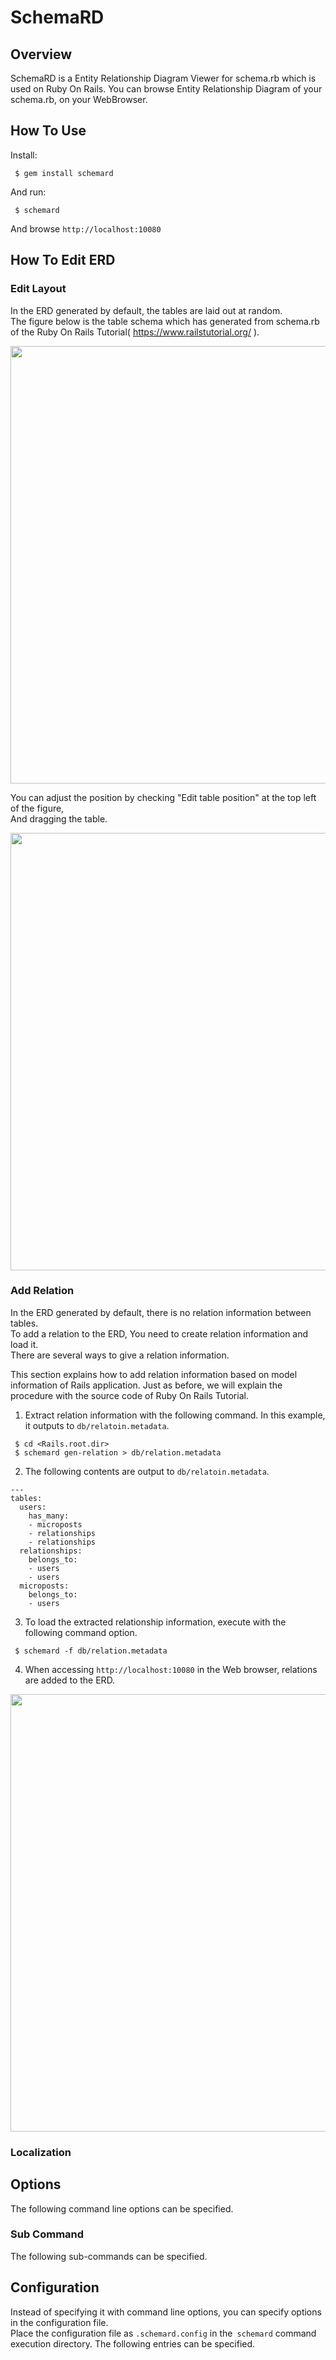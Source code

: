 # SchemaRD

## Overview

SchemaRD is a Entity Relationship Diagram Viewer for schema.rb which is used on Ruby On Rails.
You can browse Entity Relationship Diagram of your schema.rb, on your WebBrowser.

## How To Use

Install:
```
 $ gem install schemard
```

And run:
```
 $ schemard
```

And browse `http://localhost:10080`

## How To Edit ERD

### Edit Layout

In the ERD generated by default, the tables are laid out at random.  
The figure below is the table schema which has generated from schema.rb of the Ruby On Rails Tutorial( https://www.railstutorial.org/ ).

<img src="https://raw.githubusercontent.com/wiki/xketanaka/schemard/images/init_layout.png" width="700px" >

You can adjust the position by checking "Edit table position" at the top left of the figure,  
And dragging the table.

<img src="https://raw.githubusercontent.com/wiki/xketanaka/schemard/images/edit_layout.png" width="700px" >

### Add Relation

In the ERD generated by default, there is no relation information between tables.  
To add a relation to the ERD, You need to create relation information and load it.  
There are several ways to give a relation information.

This section explains how to add relation information based on model information of Rails application.
Just as before, we will explain the procedure with the source code of Ruby On Rails Tutorial.

1. Extract relation information with the following command. In this example, it outputs to `db/relatoin.metadata`.
```
 $ cd <Rails.root.dir>
 $ schemard gen-relation > db/relation.metadata
```

2. The following contents are output to `db/relatoin.metadata`.
```
---
tables:
  users:
    has_many:
    - microposts
    - relationships
    - relationships
  relationships:
    belongs_to:
    - users
    - users
  microposts:
    belongs_to:
    - users
```

3. To load the extracted relationship information, execute with the following command option.
```
 $ schemard -f db/relation.metadata
```

4. When accessing `http://localhost:10080` in the Web browser, relations are added to the ERD.

<img src="https://raw.githubusercontent.com/wiki/xketanaka/schemard/images/relation_added.png" width="700px" >


### Localization

## Options

The following command line options can be specified.

### Sub Command

The following sub-commands can be specified.

## Configuration

Instead of specifying it with command line options, you can specify options in the configuration file.  
Place the configuration file as `.schemard.config` in the` schemard` command execution directory. The following entries can be specified.

